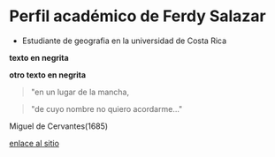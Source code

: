 # Perfil académico de Ferdy Salazar

-   Estudiante de geografia en la universidad de Costa Rica

**texto en negrita**

__otro texto en negrita__

>"en un lugar de la mancha,

> "de cuyo nombre no quiero acordarme..."

Miguel de Cervantes(1685)

[enlace al sitio]()